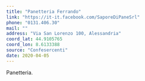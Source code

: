 ```yaml
---
title: "Panetteria Ferrando"
link: "https://it-it.facebook.com/SaporeDiPaneSrl"
phone: "0131.406.30"
mail: ""
address: "Via San Lorenzo 100, Alessandria"
coord_lat: 44.9105765
coord_lon: 8.6133388
source: "Confesercenti"
date: 2020-04-05
---
```

Panetteria.